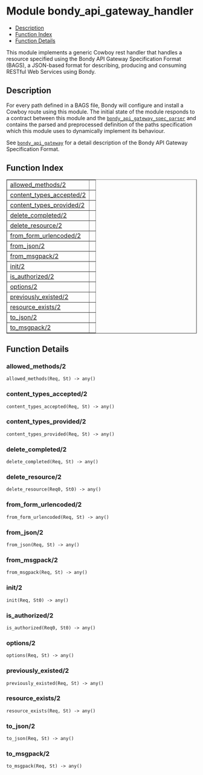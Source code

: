 

# Module bondy_api_gateway_handler #
* [Description](#description)
* [Function Index](#index)
* [Function Details](#functions)

This module implements a generic Cowboy rest handler that handles a resource
specified using the Bondy API Gateway Specification Format (BAGS),
a JSON-based format for describing, producing and consuming
RESTful Web Services using Bondy.

<a name="description"></a>

## Description ##

For every path defined in a BAGS file, Bondy will configure and install a
Cowboy route using this module. The initial state of the module responds to
a contract between this module and the [`bondy_api_gateway_spec_parser`](bondy_api_gateway_spec_parser.md)
and contains the parsed and preprocessed definition of the paths
specification which this module uses to dynamically implement its behaviour.

See [`bondy_api_gateway`](bondy_api_gateway.md) for a detail description of the
Bondy API Gateway Specification Format.<a name="index"></a>

## Function Index ##


<table width="100%" border="1" cellspacing="0" cellpadding="2" summary="function index"><tr><td valign="top"><a href="#allowed_methods-2">allowed_methods/2</a></td><td></td></tr><tr><td valign="top"><a href="#content_types_accepted-2">content_types_accepted/2</a></td><td></td></tr><tr><td valign="top"><a href="#content_types_provided-2">content_types_provided/2</a></td><td></td></tr><tr><td valign="top"><a href="#delete_completed-2">delete_completed/2</a></td><td></td></tr><tr><td valign="top"><a href="#delete_resource-2">delete_resource/2</a></td><td></td></tr><tr><td valign="top"><a href="#from_form_urlencoded-2">from_form_urlencoded/2</a></td><td></td></tr><tr><td valign="top"><a href="#from_json-2">from_json/2</a></td><td></td></tr><tr><td valign="top"><a href="#from_msgpack-2">from_msgpack/2</a></td><td></td></tr><tr><td valign="top"><a href="#init-2">init/2</a></td><td></td></tr><tr><td valign="top"><a href="#is_authorized-2">is_authorized/2</a></td><td></td></tr><tr><td valign="top"><a href="#options-2">options/2</a></td><td></td></tr><tr><td valign="top"><a href="#previously_existed-2">previously_existed/2</a></td><td></td></tr><tr><td valign="top"><a href="#resource_exists-2">resource_exists/2</a></td><td></td></tr><tr><td valign="top"><a href="#to_json-2">to_json/2</a></td><td></td></tr><tr><td valign="top"><a href="#to_msgpack-2">to_msgpack/2</a></td><td></td></tr></table>


<a name="functions"></a>

## Function Details ##

<a name="allowed_methods-2"></a>

### allowed_methods/2 ###

`allowed_methods(Req, St) -> any()`

<a name="content_types_accepted-2"></a>

### content_types_accepted/2 ###

`content_types_accepted(Req, St) -> any()`

<a name="content_types_provided-2"></a>

### content_types_provided/2 ###

`content_types_provided(Req, St) -> any()`

<a name="delete_completed-2"></a>

### delete_completed/2 ###

`delete_completed(Req, St) -> any()`

<a name="delete_resource-2"></a>

### delete_resource/2 ###

`delete_resource(Req0, St0) -> any()`

<a name="from_form_urlencoded-2"></a>

### from_form_urlencoded/2 ###

`from_form_urlencoded(Req, St) -> any()`

<a name="from_json-2"></a>

### from_json/2 ###

`from_json(Req, St) -> any()`

<a name="from_msgpack-2"></a>

### from_msgpack/2 ###

`from_msgpack(Req, St) -> any()`

<a name="init-2"></a>

### init/2 ###

`init(Req, St0) -> any()`

<a name="is_authorized-2"></a>

### is_authorized/2 ###

`is_authorized(Req0, St0) -> any()`

<a name="options-2"></a>

### options/2 ###

`options(Req, St) -> any()`

<a name="previously_existed-2"></a>

### previously_existed/2 ###

`previously_existed(Req, St) -> any()`

<a name="resource_exists-2"></a>

### resource_exists/2 ###

`resource_exists(Req, St) -> any()`

<a name="to_json-2"></a>

### to_json/2 ###

`to_json(Req, St) -> any()`

<a name="to_msgpack-2"></a>

### to_msgpack/2 ###

`to_msgpack(Req, St) -> any()`

